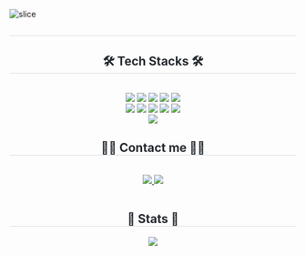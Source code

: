 ![slice](https://capsule-render.vercel.app/api?type=slice&color=7a8aff&height=200&text=subin%20Jo👋&fontAlign=70&fontColor=FFFFFF&rotate=13&fontAlignY=25&desc=subin1848's%20GitHub&descAlign=70&animation=fadeIn)

<div align= "center"> 
    <h2 style="border-bottom: 1px solid #d8dee4; color: #282d33;">  </h2>  
    <div style="font-weight: 700; font-size: 15px; text-align: center; color: #282d33;">  </div> 
    </div>
    <div align= "center">
    <h2 style="border-bottom: 1px solid #d8dee4; color: #282d33;"> 🛠️ Tech Stacks 🛠️ </h2> <br> 
    <div style="margin: 0 auto; text-align: center;" align= "center"> <img src="https://img.shields.io/badge/C++-00599C?style=flat&logo=C%2B%2B&logoColor=white">
          <img src="https://img.shields.io/badge/Git-F05032?style=flat&logo=Git&logoColor=white">
          <img src="https://img.shields.io/badge/Java-007396?style=flat&logo=Java&logoColor=white">
          <img src="https://img.shields.io/badge/Javascript-F7DF1E?style=flat&logo=Javascript&logoColor=white">
          <img src="https://img.shields.io/badge/MySQL-4479A1?style=flat&logo=MySQL&logoColor=white">
          <br/><img src="https://img.shields.io/badge/Notion-000000?style=flat&logo=Notion&logoColor=white">
          <img src="https://img.shields.io/badge/Python-3776AB?style=flat&logo=Python&logoColor=white">
          <img src="https://img.shields.io/badge/React-61DAFB?style=flat&logo=React&logoColor=white">
          <img src="https://img.shields.io/badge/Slack-4A154B?style=flat&logo=Slack&logoColor=white">
          <img src="https://img.shields.io/badge/HTML5-E34F26?style=flat&logo=HTML5&logoColor=white">
          <br/><img src="https://img.shields.io/badge/CSS3-1572B6?style=flat&logo=CSS3&logoColor=white">
          </div>
    </div>
    <div align= "center">
    <h2 style="border-bottom: 1px solid #d8dee4; color: #282d33;"> 🧑‍💻 Contact me 🧑‍💻 </h2> <br> 
    <div align= "center"> <a href=https://www.instagram.com/subin_732/> <img src="https://img.shields.io/badge/Instagram-E4405F?style=flat&logo=Instagram&logoColor=white&link=https://www.instagram.com/subin_732/"> </a>
         <a href=https://velog.io/@subin0273/posts> <img src="https://img.shields.io/badge/Velog-20C997?style=flat&logo=Velog&logoColor=white&link=https://velog.io/@subin0273/posts"> </a>
          </div>  <br> 
    <div align= "center">  </div> 
    </div>
    <div align= "center"> 
    <h2 style="border-bottom: 1px solid #d8dee4; color: #282d33;"> 🏅 Stats 🏅 </h2> <div align= "center"> <img src="https://github-readme-stats.vercel.app/api?username=subin1848&bg_color=180,00000000,00000000&title_color=7a8aff&text_color=7a8aff"
         />  </div> 
    </div>
    
